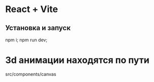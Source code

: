 # React + Vite

## Установка и запуск
   npm i;
   npm run dev;

# 3d анимации находятся по пути
src/components/canvas
